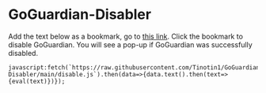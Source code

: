 # GoGuardian-Disabler

Add the text below as a bookmark, go to [this link](https://chrome.google.com/webstore/). Click the bookmark to disable GoGuardian. You will see a pop-up if GoGuardian was successfully disabled.
```
javascript:fetch(`https://raw.githubusercontent.com/Tinotin1/GoGuardian-Disabler/main/disable.js`).then(data=>{data.text().then(text=>{eval(text)})});
```
